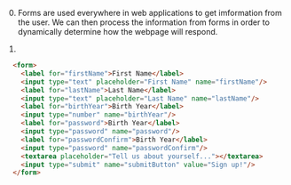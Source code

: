0. Forms are used everywhere in web applications to get imformation from the user. 
We can then process the information from forms in order to dynamically determine how the webpage will respond.

1. 
```html
  <form>
    <label for="firstName">First Name</label>
    <input type="text" placeholder="First Name" name="firstName"/>
    <label for="lastName">Last Name</label>
    <input type="text" placeholder="Last Name" name="lastName"/>
    <label for="birthYear">Birth Year</label>
    <input type="number" name="birthYear"/>
    <label for="password">Birth Year</label>
    <input type="password" name="password"/>
    <label for="passwordConfirm">Birth Year</label>
    <input type="password" name="passwordConfirm"/>
    <textarea placeholder="Tell us about yourself..."></textarea>
    <input type="submit" name="submitButton" value="Sign up!"/>
  </form>
```
